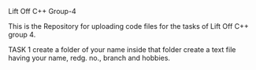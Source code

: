 Lift Off C++
Group-4

This is the Repository for uploading code files for the tasks of Lift Off C++ group 4.

TASK 1
create a folder of your name 
inside that folder create a text file having your name, redg. no., branch and hobbies. 
